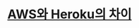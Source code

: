 # [AWS와 Heroku의 차이](https://www.youtube.com/watch?v=NTDhBh1SdZ4&list=PL7jH19IHhOLMu8dpjb2A6O7BYYlO2gJbN&index=60)

